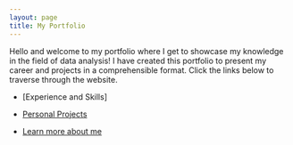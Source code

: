 ```yaml
---
layout: page
title: My Portfolio
---
```


Hello and welcome to my portfolio where I get to showcase my knowledge in the field of data analysis! I have created this portfolio to present my career and projects in a comprehensible format. Click the links below to traverse through the website.

- [Experience and Skills]

- [Personal Projects](Personal_Projects.md)

- [Learn more about me](index.md)


